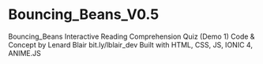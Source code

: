 # Bouncing_Beans_V0.5
Bouncing_Beans Interactive Reading Comprehension Quiz (Demo 1)
Code & Concept by Lenard Blair bit.ly/lblair_dev
Built with HTML, CSS, JS, IONIC 4, ANIME.JS


